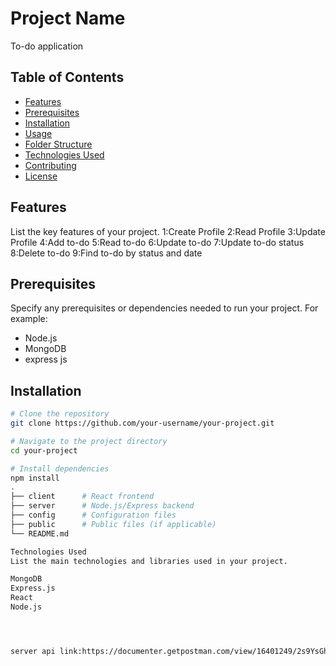 # Project Name
To-do application 


## Table of Contents

- [Features](#features)
- [Prerequisites](#prerequisites)
- [Installation](#installation)
- [Usage](#usage)
- [Folder Structure](#folder-structure)
- [Technologies Used](#technologies-used)
- [Contributing](#contributing)
- [License](#license)

## Features

List the key features of your project.
1:Create Profile
2:Read Profile
3:Update Profile
4:Add to-do
5:Read to-do
6:Update to-do
7:Update to-do status
8:Delete to-do
9:Find to-do by status and date

## Prerequisites

Specify any prerequisites or dependencies needed to run your project. For example:

- Node.js
- MongoDB
- express js

## Installation



```bash
# Clone the repository
git clone https://github.com/your-username/your-project.git

# Navigate to the project directory
cd your-project

# Install dependencies
npm install
.
├── client      # React frontend
├── server      # Node.js/Express backend
├── config      # Configuration files
├── public      # Public files (if applicable)
└── README.md

Technologies Used
List the main technologies and libraries used in your project.

MongoDB
Express.js
React
Node.js




server api link:https://documenter.getpostman.com/view/16401249/2s9YsGhYak?fbclid=IwAR21SnnnDr_s0XML_hyWB82M3_JilK2YrXCvbht3HGPgAt2A3fYSXGZPeRc
